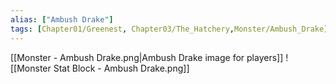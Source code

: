 ```yaml
---
alias: ["Ambush Drake"]
tags: [Chapter01/Greenest, Chapter03/The_Hatchery,Monster/Ambush_Drake]
---
```

[[Monster - Ambush Drake.png|Ambush Drake image for players]]
![[Monster Stat Block - Ambush Drake.png]]